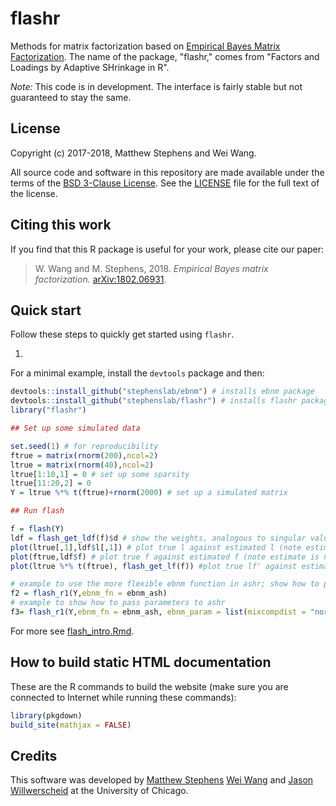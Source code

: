 # flashr

Methods for matrix factorization based on
[Empirical Bayes Matrix Factorization](https://arxiv.org/abs/1802.06931).
The name of the package, "flashr," comes from "Factors and Loadings by
Adaptive SHrinkage in R".
	
*Note:* This code is in development. The interface is fairly stable
but not guaranteed to stay the same.

## License

Copyright (c) 2017-2018, Matthew Stephens and Wei Wang.

All source code and software in this repository are made available
under the terms of the [BSD 3-Clause
License](https://opensource.org/licenses/BSD-3-Clause). See
the [LICENSE](LICENSE) file for the full text of the license.

## Citing this work

If you find that this R package is useful for your work, please cite
our paper:

> W. Wang and M. Stephens, 2018. *Empirical Bayes matrix factorization.* 
[arXiv:1802.06931](https://arxiv.org/abs/1802.06931).

## Quick start

Follow these steps to quickly get started using `flashr`.

1. 

For a minimal example, install the `devtools` package and then:

```R
devtools::install_github("stephenslab/ebnm") # installs ebnm package
devtools::install_github("stephenslab/flashr") # installs flashr package
library("flashr")

## Set up some simulated data

set.seed(1) # for reproducibility
ftrue = matrix(rnorm(200),ncol=2)
ltrue = matrix(rnorm(40),ncol=2)
ltrue[1:10,1] = 0 # set up some sparsity
ltrue[11:20,2] = 0
Y = ltrue %*% t(ftrue)+rnorm(2000) # set up a simulated matrix

## Run flash

f = flash(Y)
ldf = flash_get_ldf(f)$d # show the weights, analogous to singular values showing importance of each factor
plot(ltrue[,1],ldf$l[,1]) # plot true l against estimated l (note estimate is normalized);
plot(ftrue,ldf$f) # plot true f against estimated f (note estimate is normalized)
plot(ltrue %*% t(ftrue), flash_get_lf(f)) #plot true lf' against estimated lf'; the scale of the estimate matches the data

# example to use the more flexible ebnm function in ashr; show how to pass parameters to
f2 = flash_r1(Y,ebnm_fn = ebnm_ash)
# example to show how to pass parameters to ashr
f3= flash_r1(Y,ebnm_fn = ebnm_ash, ebnm_param = list(mixcompdist = "normal",method="fdr"))

```

For more see [flash_intro.Rmd](vignettes/flash_intro.Rmd).

## How to build static HTML documentation

These are the R commands to build the website (make sure you are
connected to Internet while running these commands):

```R
library(pkgdown)
build_site(mathjax = FALSE)
```

## Credits

This software was developed by
[Matthew Stephens](http://stephenslab.uchicago.edu)
[Wei Wang](https://github.com/NKweiwang) and
[Jason Willwerscheid](https://github.com/willwerscheid) at the University
of Chicago.

